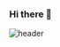 ### Hi there 👋

![header](https://capsule-render.vercel.app/api?type=wave&color=#B897FF&height=300&section=header&text=0weny&fontSize=90)





<!--
**0weny/0weny** is a ✨ _special_ ✨ repository because its `README.md` (this file) appears on your GitHub profile.

Here are some ideas to get you started:

- 🔭 I’m currently working on ...
- 🌱 I’m currently learning ...
- 👯 I’m looking to collaborate on ...
- 🤔 I’m looking for help with ...
- 💬 Ask me about ...
- 📫 How to reach me: ...
- 😄 Pronouns: ...
- ⚡ Fun fact: ...
-->
